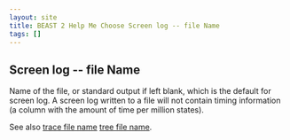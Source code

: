 ```yaml
---
layout: site
title: BEAST 2 Help Me Choose Screen log -- file Name
tags: []
---
```


## Screen log -- file Name

Name of the file, or standard output if left blank, which is the default for screen log.
A screen log written to a file will not contain timing information (a column with the amount of time per million states).

See also [trace file name](../tracefile/fileName/) [tree file name](../treefile/fileName/).